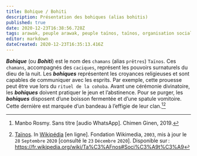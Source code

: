 ```yaml
---
title: Bohique / Bohiti
description: Présentation des bohiques (alias bohitis)
published: true
date: 2020-12-23T16:38:56.728Z
tags: arawak, peuple arawak, peuple taïnos, taïnos, organisation sociale taïnos, bohique, bohiti, chaman, prêtre, organisation sociale arawak
editor: markdown
dateCreated: 2020-12-23T16:35:13.416Z
---
```


***Bohique*** (ou ***Bohiti***) est le nom des `chamans` (alias `prêtres`) `Taïnos`. Ces `chamans`, accompagnés des `caciques`, représent les pouvoirs surnaturels du dieu de la nuit.
Les ***bohiques*** représentent les croyances religieuses et sont capables de communiquer avec les esprits. Par exemple, cette prouesse peut être vue lors du `rituel de la cohoba`.
Avant une cérémonie divinatoire, les ***bohiques*** doivent pratiquer le jeun et l’abstinence.
Pour se purger, les ***bohiques*** disposent d’une boisson fermentée et d’une spatule vomitoire. Cette dernière est marquée d’un bandeau à l’effigie de leur clan.[^1][^3]


[^1]: Manbo Rosmy. Sans titre [audio WhatsApp]. Chimen Ginen, 2019.

[^3]: [Taïnos](https://fr.wikipedia.org/wiki/Ta%C3%AFnos#Soci%C3%A9t%C3%A9). In [Wikipédia](https://wikipedia.org) [en ligne]. Fondation Wikimedia, `2003`, mis à jour le `28` `Septembre` `2020` [consulté le `23` `Décembre` `2020`]. Disponible sur : https://fr.wikipedia.org/wiki/Ta%C3%AFnos#Soci%C3%A9t%C3%A9

